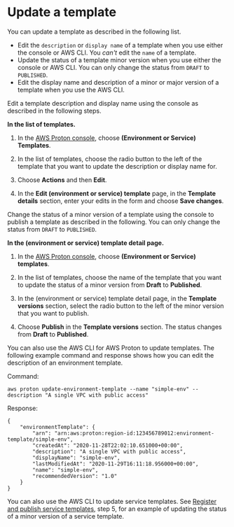 # Update a template<a name="template-update"></a>

You can update a template as described in the following list\.
+ Edit the `description` or `display name` of a template when you use either the console or AWS CLI\. You *can't* edit the `name` of a template\.
+ Update the status of a template minor version when you use either the console or AWS CLI\. You can only change the status from `DRAFT` to `PUBLISHED`\.
+ Edit the display name and description of a minor or major version of a template when you use the AWS CLI\.

Edit a template description and display name using the console as described in the following steps\.

**In the list of templates\.**

1. In the [AWS Proton console](https://console.aws.amazon.com/proton/), choose **\(Environment or Service\) Templates**\.

1. In the list of templates, choose the radio button to the left of the template that you want to update the description or display name for\.

1. Choose **Actions** and then **Edit**\.

1. In the **Edit \(environment or service\) template** page, in the **Template details** section, enter your edits in the form and choose **Save changes**\.

Change the status of a minor version of a template using the console to publish a template as described in the following\. You can only change the status from `DRAFT` to `PUBLISHED`\.

**In the \(environment or service\) template detail page\.**

1. In the [AWS Proton console](https://console.aws.amazon.com/proton/), choose **\(Environment or Service\) templates**\.

1. In the list of templates, choose the name of the template that you want to update the status of a minor version from **Draft** to **Published**\.

1. In the \(environment or service\) template detail page, in the **Template versions** section, select the radio button to the left of the minor version that you want to publish\.

1. Choose **Publish** in the **Template versions** section\. The status changes from **Draft** to **Published**\.

You can also use the AWS CLI for AWS Proton to update templates\. The following example command and response shows how you can edit the description of an environment template\.

Command:

```
aws proton update-environment-template --name "simple-env" --description "A single VPC with public access"
```

Response:

```
{
    "environmentTemplate": {
        "arn": "arn:aws:proton:region-id:123456789012:environment-template/simple-env",
        "createdAt": "2020-11-28T22:02:10.651000+00:00",
        "description": "A single VPC with public access",
        "displayName": "simple-env",
        "lastModifiedAt": "2020-11-29T16:11:18.956000+00:00",
        "name": "simple-env",
        "recommendedVersion": "1.0"       
    }
}
```

You can also use the AWS CLI to update service templates\. See [Register and publish service templates](template-create.md#svc-template-v1), step 5, for an example of updating the status of a minor version of a service template\.